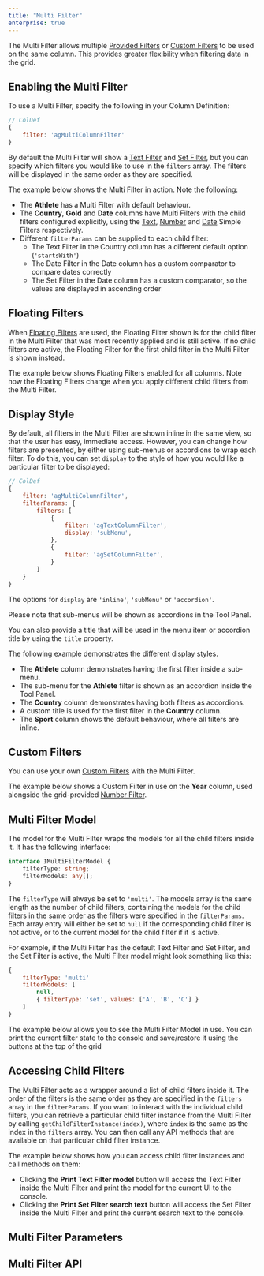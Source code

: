 ```yaml
---
title: "Multi Filter"
enterprise: true
---
```


The Multi Filter allows multiple [Provided Filters](../filter-provided/) or [Custom Filters](../filter-component/) to be used on the same column. This provides greater flexibility when filtering data in the grid.

<image-caption src="filter-multi/resources/multi-filter.png" alt="Multi Filter" width="40rem" centered="true"></image-caption>

## Enabling the Multi Filter

To use a Multi Filter, specify the following in your Column Definition:

```js
// ColDef
{
    filter: 'agMultiColumnFilter'
}
```

By default the Multi Filter will show a [Text Filter](../filter-text/) and [Set Filter](../filter-set/), but you can specify which filters you would like to use in the `filters` array. The filters will be displayed in the same order as they are specified.

The example below shows the Multi Filter in action. Note the following:


- The **Athlete** has a Multi Filter with default behaviour.
- The **Country**, **Gold** and **Date** columns have Multi Filters with the child filters configured explicitly, using the [Text](../filter-text/), [Number](../filter-number/) and [Date](../filter-date/) Simple Filters respectively.
- Different `filterParams` can be supplied to each child filter:<br />
    - The Text Filter in the Country column has a different default option (`'startsWith'`)
    - The Date Filter in the Date column has a custom comparator to compare dates correctly
    - The Set Filter in the Date column has a custom comparator, so the values are displayed in ascending order

<grid-example title='Multi Filter' name='multi-filter' type='generated' options='{ "enterprise": true, "exampleHeight": 602, "modules": ["clientside", "multifilter", "setfilter", "menu", "clipboard", "filterpanel"] }'></grid-example>

## Floating Filters

When [Floating Filters](../floating-filters/) are used, the Floating Filter shown is for the child filter in the Multi Filter that was most recently applied and is still active. If no child filters are active, the Floating Filter for the first child filter in the Multi Filter is shown instead.

The example below shows Floating Filters enabled for all columns. Note how the Floating Filters change when you apply different child filters from the Multi Filter.

<grid-example title='Floating Filters' name='floating-filters' type='generated' options='{ "enterprise": true, "exampleHeight": 635, "modules": ["clientside", "multifilter", "setfilter", "menu", "clipboard"] }'></grid-example>

## Display Style

By default, all filters in the Multi Filter are shown inline in the same view, so that the user has easy, immediate access. However, you can change how filters are presented, by either using sub-menus or accordions to wrap each filter. To do this, you can set `display` to the style of how you would like a particular filter to be displayed:

```js
// ColDef
{
    filter: 'agMultiColumnFilter',
    filterParams: {
        filters: [
            {
                filter: 'agTextColumnFilter',
                display: 'subMenu',
            },
            {
                filter: 'agSetColumnFilter',
            }
        ]
    }
}
```

The options for `display` are `'inline'`, `'subMenu'` or `'accordion'`.

Please note that sub-menus will be shown as accordions in the Tool Panel.

You can also provide a title that will be used in the menu item or accordion title by using the `title` property.

The following example demonstrates the different display styles.

- The **Athlete** column demonstrates having the first filter inside a sub-menu.
- The sub-menu for the **Athlete** filter is shown as an accordion inside the Tool Panel.
- The **Country** column demonstrates having both filters as accordions.
- A custom title is used for the first filter in the **Country** column.
- The **Sport** column shows the default behaviour, where all filters are inline.

<grid-example title='Display Style' name='display-style' type='generated' options='{ "enterprise": true, "exampleHeight": 629, "modules": ["clientside", "multifilter", "setfilter", "menu", "clipboard", "filterpanel"] }'></grid-example>

## Custom Filters

You can use your own [Custom Filters](../filter-custom/) with the Multi Filter.

The example below shows a Custom Filter in use on the **Year** column, used alongside the grid-provided [Number Filter](../filter-number/).

<grid-example title='Custom Filters' name='custom-filter' type='generated' options='{ "enterprise": true, "exampleHeight": 635 }'></grid-example>

## Multi Filter Model

The model for the Multi Filter wraps the models for all the child filters inside it. It has the following interface:

```ts
interface IMultiFilterModel {
    filterType: string;
    filterModels: any[];
}
```

The `filterType` will always be set to `'multi'`. The models array is the same length as the number of child filters, containing the models for the child filters in the same order as the filters were specified in the `filterParams`. Each array entry will either be set to `null` if the corresponding child filter is not active, or to the current model for the child filter if it is active.

For example, if the Multi Filter has the default Text Filter and Set Filter, and the Set Filter is active, the Multi Filter model might look something like this:

```js
{
    filterType: 'multi'
    filterModels: [
        null,
        { filterType: 'set', values: ['A', 'B', 'C'] }
    ]
}
```

The example below allows you to see the Multi Filter Model in use. You can print the current filter state to the console and save/restore it using the buttons at the top of the grid

<grid-example title='Multi Filter Model' name='multi-filter-model' type='generated' options='{ "enterprise": true, "exampleHeight": 639, "modules": ["clientside", "multifilter", "setfilter", "menu", "clipboard"] }'></grid-example>

## Accessing Child Filters

The Multi Filter acts as a wrapper around a list of child filters inside it. The order of the filters is the same order as they are specified in the `filters` array in the `filterParams`. If you want to interact with the individual child filters, you can retrieve a particular child filter instance from the Multi Filter by calling `getChildFilterInstance(index)`,  where `index` is the same as the index in the `filters` array. You can then call any API methods that are available on that particular child filter instance.

The example below shows how you can access child filter instances and call methods on them:

- Clicking the **Print Text Filter model** button will access the Text Filter inside the Multi Filter and print the model for the current UI to the console.
- Clicking the **Print Set Filter search text** button will access the Set Filter inside the Multi Filter and print the current search text to the console.

<grid-example title='Accessing Child Filters' name='accessing-child-filters' type='generated' options='{ "enterprise": true, "exampleHeight": 624, "modules": ["clientside", "multifilter", "setfilter", "menu", "clipboard"] }'></grid-example>

## Multi Filter Parameters

<api-documentation source='filter-multi/resources/multiFilter.json' section='filterParams'></api-documentation>

## Multi Filter API

<api-documentation sources='["filter-api/resources/filterApi.json", "filter-multi/resources/multiFilter.json"]' section='api'></api-documentation>